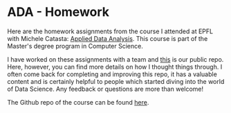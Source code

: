 # ADA - Homework


Here are the homework assignments from the course I attended at EPFL with Michele Catasta: 
[Applied Data Analysis](http://ada.epfl.ch/). This course is part of the Master's degree program in Computer Science.

I have worked on these assignments with a team and [this](https://github.com/mfmotta/tatoule) is our public repo. Here, however, you can find more details on how I thought things through. I often come back for completing and improving this repo, it has a valuable content and is certainly helpful to people which started diving into the world of Data Science. Any feedback or questions are more than welcome!

The Github repo of the course can be found [here](https://github.com/ADAEPFL/Homework).

